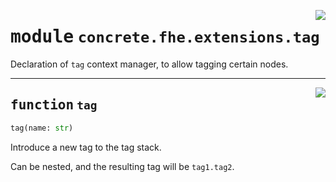 <!-- markdownlint-disable -->

<a href="../../tempdirectoryforapidocs/.venvtrash/lib/python3.10/site-packages/concrete/fhe/extensions/tag.py#L0"><img align="right" style="float:right;" src="https://img.shields.io/badge/-source-cccccc?style=flat-square"></a>

# <kbd>module</kbd> `concrete.fhe.extensions.tag`
Declaration of `tag` context manager, to allow tagging certain nodes. 


---

<a href="../../tempdirectoryforapidocs/concrete/fhe/extensions/tag/tag#L12"><img align="right" style="float:right;" src="https://img.shields.io/badge/-source-cccccc?style=flat-square"></a>

## <kbd>function</kbd> `tag`

```python
tag(name: str)
```

Introduce a new tag to the tag stack. 

Can be nested, and the resulting tag will be `tag1.tag2`. 



